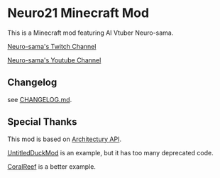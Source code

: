 # Neuro21 Minecraft Mod

This is a Minecraft mod featuring AI Vtuber Neuro-sama.

[Neuro-sama's Twitch Channel](https://twitch.tv/vedal987)

[Neuro-sama's Youtube Channel](https://youtube.com/@Neurosama)

## Changelog

see [CHANGELOG.md](./CHANGELOG.md).

## Special Thanks

This mod is based on [Architectury API](https://github.com/architectury/architectury-templates).

[UntitledDuckMod](https://github.com/Okabintaro/UntitledDuckMod) is an example, but it has too many deprecated code.

[CoralReef](https://github.com/primetoxinz/CoralReef) is a better example.
